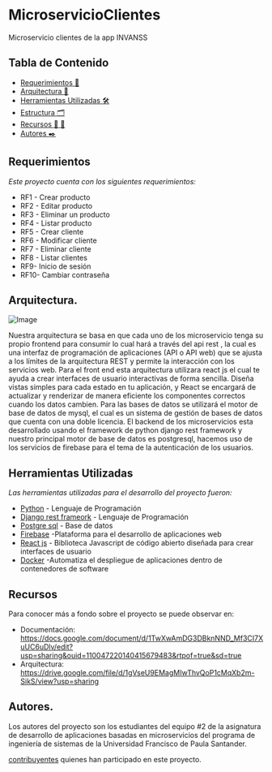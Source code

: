 # MicroservicioClientes
Microservicio clientes de la app INVANSS



## Tabla de Contenido

* [Requerimientos :page_facing_up:](#requerimientos)
* [Arquitectura :memo:](#arquitectura)
* [Herramientas Utilizadas :hammer_and_wrench:](#herramientas-utilizadas)
* [Estructura :card_index_dividers:](#estructura)
* [Recursos :bookmark_tabs: :adult:](#recursos)
* [Autores :black_nib:](#autores)


## Requerimientos 

_Este proyecto cuenta con los siguientes requerimientos:_

* RF1 - Crear producto
* RF2 - Editar producto
* RF3 - Eliminar un producto
* RF4 -  Listar producto
* RF5 - Crear cliente
* RF6 - Modificar cliente
* RF7 - Eliminar cliente
* RF8 - Listar clientes
* RF9- Inicio de sesión
* RF10- Cambiar contraseña


## Arquitectura.

![Image](https://drive.google.com/file/d/10mrkjuRFIYm5kypq9l-dAOSzx_iBMbnA/view?usp=sharing)

Nuestra arquitectura  se basa en que cada uno de los microservicio tenga su propio frontend para consumir lo cual hará a través del api rest , la cual es  una interfaz de programación de aplicaciones (API o API web) que se ajusta a los límites de la arquitectura REST y permite la interacción con los servicios web.
 Para el front end esta arquitectura utilizara react js el cual te ayuda a crear interfaces de usuario interactivas de forma sencilla.
 Diseña vistas simples para cada estado en tu aplicación, y React se encargará de actualizar y renderizar de manera eficiente los componentes correctos cuando los datos cambien. Para las bases de datos se utilizará el motor de base de datos de mysql, el cual es un sistema de gestión de bases de datos que cuenta con una doble licencia. 
El backend de los microservicios esta desarrollado usando el framework de python django rest framework y nuestro principal motor de base de datos es postgresql, hacemos uso de los servicios de firebase para el tema de la autenticación de los usuarios.


## Herramientas Utilizadas 

_Las herramientas utilizadas para el desarrollo del proyecto fueron:_

* [Python](https://www.python.org) - Lenguaje de Programación
* [Django rest frameork](https://www.django-rest-framework.org/img/logo.png) - Lenguaje de Programación
* [Postgre sql](https://live.mrf.io/statics/i/ps/www.muylinux.com/wp-content/uploads/2017/10/postgresql.png?width=1200&enable=upscale) - Base de datos
* [Firebase](https://upload.wikimedia.org/wikipedia/commons/b/bd/Firebase_Logo.png) -Plataforma para el desarrollo de aplicaciones web
* [React js](https://upload.wikimedia.org/wikipedia/commons/thumb/4/47/React.svg/1200px-React.svg.png) - Biblioteca Javascript de código abierto diseñada para crear interfaces de usuario
* [Docker](https://d1.awsstatic.com/acs/characters/Logos/Docker-Logo_Horizontel_279x131.b8a5c41e56b77706656d61080f6a0217a3ba356d.png) -Automatiza el despliegue de aplicaciones dentro de contenedores de software
## Recursos 

Para conocer más a fondo sobre el proyecto se puede observar en:

- Documentación: <https://docs.google.com/document/d/1TwXwAmDG3DBknNND_Mf3CI7XuUC6uDlv/edit?usp=sharing&ouid=110047220140415679483&rtpof=true&sd=true>
- Arquitectura: <https://drive.google.com/file/d/1gVseU9EMagMIwThvQoP1cMqXb2m-SikS/view?usp=sharing>

 ## Autores.
 Los autores del proyecto son los estudiantes del equipo #2 de la asignatura de desarrollo de aplicaciones basadas en microservicios del programa de ingeniería de sistemas de la Universidad Francisco de Paula Santander.

[contribuyentes](https://github.com/orgs/INVANSS/people) quienes han participado en este proyecto. 
 
